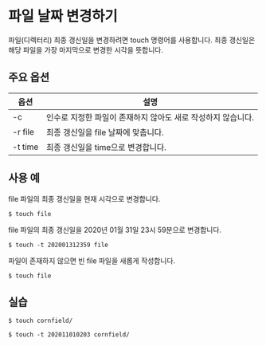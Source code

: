# 파일 날짜 변경하기

파일(디렉터리) 최종 갱신일을 변경하려면 touch 명령어를 사용합니다.
최종 갱신일은 해당 파일을 가장 마지막으로 변경한 시각을 뜻합니다.

## 주요 옵션

|옵션|설명|
|----|---|
| -c | 인수로 지정한 파일이 존재하지 않아도 새로 작성하지 않습니다. |
| -r file | 최종 갱신일을 file 날짜에 맞춥니다. |
| -t time | 최종 갱신일을 time으로 변경합니다. |

## 사용 예

file 파일의 최종 갱신일을 현재 시각으로 변경합니다.
```
$ touch file
```

file 파일의 최종 갱신일을 2020년 01월 31일 23시 59분으로 변경합니다.
```
$ touch -t 202001312359 file
```

파일이 존재하지 않으면 빈 file 파일을 새롭게 작성합니다.
```
$ touch file
```


## 실습
```
$ touch cornfield/

$ touch -t 202011010203 cornfield/
```